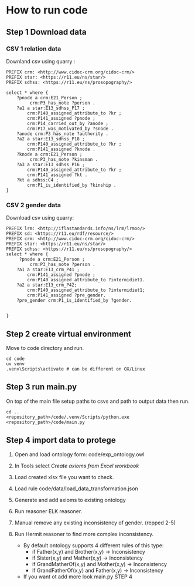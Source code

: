 # How to run code 

## Step 1 Download data 
### CSV 1 relation data 
Downland csv using quarry :
```
PREFIX crm: <http://www.cidoc-crm.org/cidoc-crm/>
PREFIX star: <https://r11.eu/ns/star/>
PREFIX sdhss: <https://r11.eu/ns/prosopography/>

select * where { 
    ?pnode a crm:E21_Person ;
         crm:P3_has_note ?person .
    ?a1 a star:E13_sdhss_P17 ;
        crm:P140_assigned_attribute_to ?kr ;
        crm:P141_assigned ?pnode ;
    	crm:P14_carried_out_by ?anode ;
        crm:P17_was_motivated_by ?snode . 
    ?anode crm:P3_has_note ?authority .
    ?a2 a star:E13_sdhss_P18 ;
        crm:P140_assigned_attribute_to ?kr ;
        crm:P141_assigned ?knode .
    ?knode a crm:E21_Person ;
         crm:P3_has_note ?kinsman .
    ?a3 a star:E13_sdhss_P16 ;
        crm:P140_assigned_attribute_to ?kr ;
        crm:P141_assigned ?kt .
    ?kt a sdhss:C4 ;
        crm:P1_is_identified_by ?kinship .
} 
```

### CSV 2 gender data 
Download csv using quarry: 
```
PREFIX lrm: <http://iflastandards.info/ns/lrm/lrmoo/>
PREFIX sd: <https://r11.eu/rdf/resource/>
PREFIX crm: <http://www.cidoc-crm.org/cidoc-crm/>
PREFIX star: <https://r11.eu/ns/star/>
PREFIX sdhss: <https://r11.eu/ns/prosopography/>
select * where { 
     ?pnode a crm:E21_Person ;
         crm:P3_has_note ?person .
    ?a1 a star:E13_crm_P41 ;
    	crm:P141_assigned ?pnode ;
    	crm:P140_assigned_attribute_to ?intermidiet1.
    ?a2 a star:E13_crm_P42;
    	crm:P140_assigned_attribute_to ?intermidiet1;
    	crm:P141_assigned ?pre_gender.
    ?pre_gender crm:P1_is_identified_by ?gender.
    
      
} 
```


## Step 2 create virtual environment

Move to code directory and run. 

```
cd code
uv venv 
.venv\Scripts\activate # can be different on OX/Linux
```

## Step 3 run main.py 

On top of the main file setup paths to csvs and path to output data then run. 

``` 
cd ..
<repository_path>/code/.venv/Scripts/python.exe <repository_path>/code/main.py
```


## Step 4 import data to **protege**

1. Open and load ontology form: code/exp_ontology.owl

2. In Tools select *Create axioms from Excel workbook*

3. Load created xlsx file you want to check.

4. Load rule code/data/load_data_transformation.json

5. Generate and add axioms to existing ontology 

6. Run reasoner ELK reasoner.

7. Manual remove any existing inconsistency of gender. (repped 2-5)

8. Run Hermit reasoner to find more complex inconsistency. 
    - By default ontology supports 4 different rules of this type:
        - if Father(x,y) and Brother(x,y) -> Inconsistency
        - if Sister(x,y) and Mather(x,y) -> Inconsistency 
        - if GrandMatherOf(x,y) and Mother(x,y) -> Inconsistency
        - if GrandFatherOf(x,y) and Father(x,y) -> Inconsistency
    - If you want ot add more look main.py STEP 4
